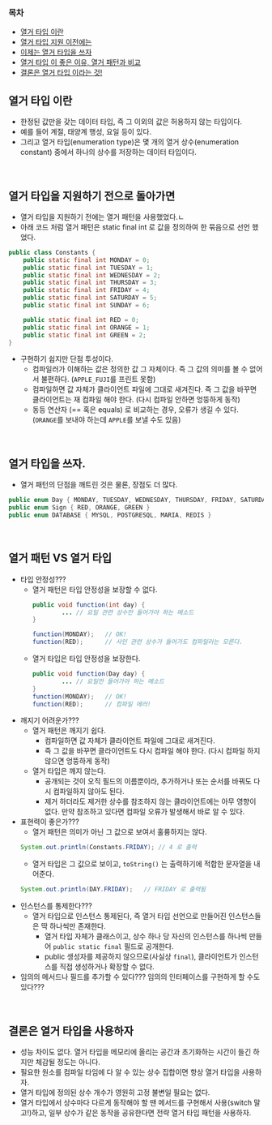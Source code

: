 ### 목차
- [열거 타입 이란](#열거-타입-이란)
- [열거 타입 지원 이전에는](#열거-타입을-지원하기-전으로-돌아가면)
- [이제는 열거 타입을 쓰자](#열거-타입을-쓰자)
- [열거 타입 이 좋은 이유, 열거 패턴과 비교](#-열거-패턴-vs-열거-타입)
- [결론은 열거 타입 이라는 것!](#결론은-열거-타입을-사용하자)

## 열거 타입 이란
- 한정된 값만을 갖는 데이터 타입, 즉 그 이외의 값은 허용하지 않는 타입이다.
- 예를 들어 계절, 태양계 행성, 요일 등이 있다.
- 그리고 열거 타입(enumeration type)은 몇 개의 열거 상수(enumeration constant) 중에서 하나의 상수를 저장하는 데이터 타입이다.

<br>

## 열거 타입을 지원하기 전으로 돌아가면
- 열거 타입을 지원하기 전에는 열거 패턴을 사용했었다.ㄴ
- 아래 코드 처럼 열거 패턴은 static final int 로 값을 정의하여 한 묶음으로 선언 했었다.
```java
public class Constants {
    public static final int MONDAY = 0;
    public static final int TUESDAY = 1;
    public static final int WEDNESDAY = 2;
    public static final int THURSDAY = 3;
    public static final int FRIDAY = 4;
    public static final int SATURDAY = 5;
    public static final int SUNDAY = 6;

    public static final int RED = 0;
    public static final int ORANGE = 1;
    public static final int GREEN = 2;
}
```
- 구현하기 쉽지만 단점 투성이다.
  - 컴파일러가 이해하는 값은 정의한 값 그 자체이다. 즉 그 값의 의미를 볼 수 없어서 불편하다. (`APPLE_FUJI`를 프린트 못함)
  - 컴파일하면 값 자체가 클라이언트 파일에 그대로 새겨진다. 즉 그 값을 바꾸면 클라이언트는 재 컴파일 해야 한다. (다시 컴파일 안하면 엉뚱하게 동작)
  - 동등 연산자 (== 혹은 equals) 로 비교하는 경우, 오류가 생길 수 있다. (`ORANGE`를 보내야 하는데 `APPLE`를 보낼 수도 있음)

<br>

## 열거 타입을 쓰자.
- 열거 패턴의 단점을 깨트린 것은 물론, 장점도 더 많다.
```java
public enum Day { MONDAY, TUESDAY, WEDNESDAY, THURSDAY, FRIDAY, SATURDAY, SUNDAY }
public enum Sign { RED, ORANGE, GREEN }
public enum DATABASE { MYSQL, POSTGRESQL, MARIA, REDIS }
```

<br>

## 열거 패턴 VS 열거 타입
- 타입 안정성???
  - 열거 패턴은 타입 안정성을 보장할 수 없다.
    ```java
    public void function(int day) {
            ... // 요일 관련 상수만 들어가야 하는 메소드
    }
    
    function(MONDAY);   // OK!
    function(RED);      // 사인 관련 상수가 들어가도 컴파일러는 모른다.
    ```
  - 열거 타입은 타입 안정성을 보장한다.
    ```java
    public void function(Day day) {
            ... // 요일만 들어가야 하는 메소드
    }
    function(MONDAY);   // OK!
    function(RED);      // 컴파일 에러!
    ```
- 깨지기 어려운가???
  - 열거 패턴은 깨지기 쉽다.
    - 컴파일하면 값 자체가 클라이언트 파일에 그대로 새겨진다.
    - 즉 그 값을 바꾸면 클라이언트도 다시 컴파일 해야 한다. (다시 컴파일 하지 않으면 엉뚱하게 동작)
  - 열거 타입은 깨지 않는다.
    - 공개되는 것이 오직 필드의 이름뿐이라, 추가하거나 또는 순서를 바꿔도 다시 컴파일하지 않아도 된다.
    - 제거 하더라도 제거한 상수를 참조하지 않는 클라이언트에는 아무 영향이 없다. 만약 참조하고 있다면 컴파일 오류가 발생해서 바로 알 수 있다.
- 표현력이 좋은가???
  - 열거 패턴은 의미가 아닌 그 값으로 보여서 훌륭하지는 않다.
  ```java
  System.out.println(Constants.FRIDAY); // 4 로 출력
  ```
  - 열거 타입은 그 값으로 보이고, `toString()` 는 출력하기에 적합한 문자열을 내어준다.
  ```java
  System.out.println(DAY.FRIDAY);   // FRIDAY 로 출력됨
  ``` 
- 인스턴스를 통제한다???
  - 열거 타입으로 인스턴스 통제된다, 즉 열거 타입 선언으로 만들어진 인스턴스들은 딱 하나씩만 존재한다.
    - 열거 타입 자체가 클래스이고, 상수 하나 당 자신의 인스턴스를 하나씩 만들어 `public static final` 필드로 공개한다.
    - public 생성자를 제공하지 않으므로(사실상 `final`), 클라이언트가 인스턴스를 직접 생성하거나 확장할 수 없다.
- 임의의 메서드나 필드를 추가할 수 있다??? 임의의 인터페이스를 구현하게 할 수도 있다???

<br>

## 결론은 열거 타입을 사용하자
- 성능 차이도 없다. 열거 타입을 메모리에 올리는 공간과 초기화하는 시간이 들긴 하지만 체감될 정도는 아니다.
- 필요한 원소를 컴파일 타임에 다 알 수 있는 상수 집합이면 항상 열거 타입을 사용하자.
- 열거 타입에 정의된 상수 개수가 영원히 고정 불변일 필요는 없다.
- 열거 타입에서 상수마다 다르게 동작해야 할 땐 메서드를 구현해서 사용(switch 말고!)하고, 일부 상수가 같은 동작을 공유한다면 전략 열거 타입 패턴을 사용하자.